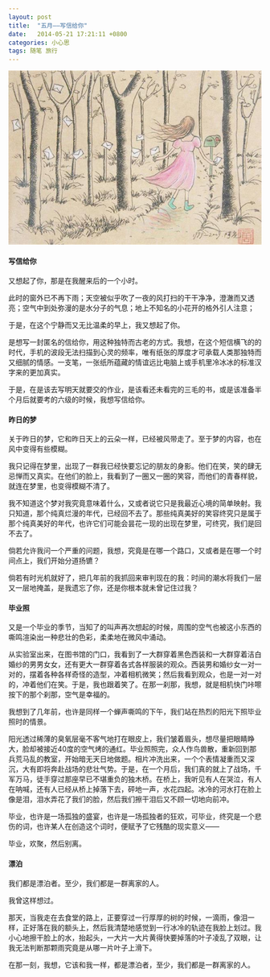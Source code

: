 ```yaml
---
layout: post
title:  "五月——写信给你"
date:   2014-05-21 17:21:11 +0800
categories: 小心思
tags: 随笔 旅行
---
```


<center>
<p><img src="/images/我想写一封信.jpg" title="我想写一封信"/></p>
</center>

#### 写信给你

又想起了你，那是在我醒来后的一个小时。

此时的窗外已不再下雨；天空被似乎吹了一夜的风打扫的干干净净，澄澈而又透亮；空气中到处弥漫的是水分子的气息；地上不知名的小花开的格外引人注意；

于是，在这个宁静而又无比温柔的早上，我又想起了你。

是想写一封匿名的信给你，用这种独特而古老的方式。我想，在这个短信横飞的的时代，手机的波段无法扫描到心灵的频率，唯有纸张的厚度才可承载人类那独特而又细腻的情感。一支笔，一张纸所蕴藏的情谊远比电脑上或手机里冷冰冰的标准汉字来的更加真实。

于是，在是该去写明天就要交的作业，是该看还未看完的三毛的书，或是该准备半个月后就要考的六级的时候，我想写信给你。

#### 昨日的梦

关于昨日的梦，它和昨日天上的云朵一样，已经被风带走了。至于梦的内容，也在风中变得有些模糊。

我只记得在梦里，出现了一群我已经快要忘记的朋友的身影。他们在笑，笑的肆无忌惮而又真实。在他们的脸上，我看到了一圈又一圈的笑容，而他们的青春样貌，就连在梦里，也变得模糊不清了。

我不知道这个梦对我究竟意味着什么，又或者说它只是我最近心境的简单映射。我只知道，那个纯真烂漫的年代，已经回不去了。那些纯真美好的笑容终究只是属于那个纯真美好的年代，也许它们可能会昙花一现的出现在梦里，可终究，我们是回不去了。

倘若允许我问一个严重的问题，我想，究竟是在哪一个路口，又或者是在哪一个时间点上，我们开始分道扬镳？

倘若有时光机就好了，把几年前的我抓回来审判现在的我：时间的潮水将我们一层又一层地掩盖，是我遗忘了你，还是你根本就未曾记住过我？

#### 毕业照

又是一个毕业的季节，当知了的叫声再次想起的时候，周围的空气也被这小东西的嘶鸣渲染出一种悲壮的色彩，柔柔地在微风中涌动。

从实验室出来，在图书馆的门口，我看到了一大群穿着黑色西装和一大群穿着洁白婚纱的男男女女，还有更大一群穿着各式各样服装的观众。西装男和婚纱女一对一对的，摆着各种各样奇怪的造型，冲着相机微笑；然后我看到观众，也是一对一对的，冲着他们在笑。于是，我也跟着笑了。在那一刹那，我想，就是相机快门咔嚓按下的那个刹那，空气是幸福的。

我想到了几年前，也许是同样一个蝉声嘶鸣的下午，我们站在热烈的阳光下照毕业照时的情景。

阳光透过稀薄的臭氧层毫不客气地打在眼皮上，我们皱着眉头，想尽量把眼睛睁大，脸却被接近40度的空气烤的通红。毕业照照完，众人作鸟兽散，重新回到那兵荒马乱的教室，开始暗无天日地做题。相片冲洗出来，一个个表情凝重而又深沉，大有即将奔赴战场的悲壮气势。于是，在一个月后，我们真的就上了战场，千军万马，徒手穿过那座早已不堪重负的独木桥。在桥上，我听见有人在哭泣，有人在呐喊，还有人已经从桥上掉落下去，砰地一声，水花四起。冰冷的河水打在脸上像是泪，泪水弄花了我们的脸，然后我们擦干泪后又不顾一切地向前冲。

毕业，也许是一场孤独的盛宴，也许是一场孤独者的狂欢，可毕业，终究是一个悲伤的词，也许某人在创造这个词时，便赋予了它残酷的现实意义——

毕业，欢聚，然后别离。

#### 漂泊

我们都是漂泊者。至少，我们都是一群离家的人。

我曾这样想过。

那天，当我走在去食堂的路上，正要穿过一行厚厚的树的时候，一滴雨，像泪一样，正好落在我的额头上，然后我清楚地感觉到一行冰冷的轨迹在我脸上划过。我小心地擦干脸上的水，抬起头，一大片一大片黄得快要掉落的叶子凌乱了双眼，让我无法判断那颗雨究竟是从哪一片叶子上滑下。

在那一刻，我想，它该和我一样，都是漂泊者，至少，我们都是一群离家的人。
